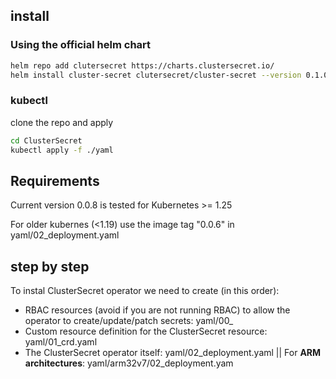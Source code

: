 ## install

### Using the official helm chart

```bash
helm repo add clutersecret https://charts.clustersecret.io/
helm install cluster-secret clutersecret/cluster-secret --version 0.1.0
```

### kubectl

clone the repo and apply

```bash
cd ClusterSecret
kubectl apply -f ./yaml
```


## Requirements

Current version 0.0.8 is tested for Kubernetes >= 1.25

For older kubernes (<1.19) use the image tag "0.0.6" in  yaml/02_deployment.yaml



## step by step

To instal ClusterSecret operator we need to create (in this order):

 - RBAC resources (avoid if you are not running RBAC) to allow the operator to create/update/patch secrets: yaml/00_
 - Custom resource definition for the ClusterSecret resource: yaml/01_crd.yaml
 - The ClusterSecret operator itself: yaml/02_deployment.yaml || For **ARM architectures**: yaml/arm32v7/02_deployment.yam
